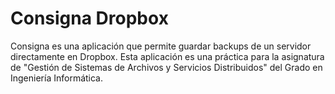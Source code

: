 # Consigna **Dropbox**

Consigna es una aplicación que permite guardar backups de un servidor directamente en Dropbox. Esta aplicación es una
práctica para la asignatura de "Gestión de Sistemas de Archivos y Servicios Distribuidos" del Grado en Ingeniería Informática.
